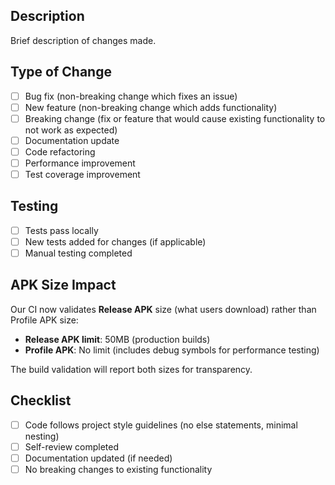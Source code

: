 ## Description
Brief description of changes made.

## Type of Change
- [ ] Bug fix (non-breaking change which fixes an issue)
- [ ] New feature (non-breaking change which adds functionality)
- [ ] Breaking change (fix or feature that would cause existing functionality to not work as expected)
- [ ] Documentation update
- [ ] Code refactoring
- [ ] Performance improvement
- [ ] Test coverage improvement

## Testing
- [ ] Tests pass locally
- [ ] New tests added for changes (if applicable)
- [ ] Manual testing completed

## APK Size Impact
Our CI now validates **Release APK** size (what users download) rather than Profile APK size:
- **Release APK limit**: 50MB (production builds)
- **Profile APK**: No limit (includes debug symbols for performance testing)

The build validation will report both sizes for transparency.

## Checklist
- [ ] Code follows project style guidelines (no else statements, minimal nesting)
- [ ] Self-review completed
- [ ] Documentation updated (if needed)
- [ ] No breaking changes to existing functionality
